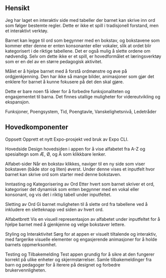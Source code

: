 ## Hensikt
Jeg har laget en interaktiv side med tabeller der barnet kan skrive inn ord som følger bestemte regler. Dette er ikke et spill i tradisjonell forstand, men et interaktivt verktøy.

Barnet kan legge til ord som begynner med en bokstav, og bokstavene som kommer etter denne er enten konsonanter eller vokaler, slik at ordet blir kategorisert i de riktige tabellene. Det er også mulig å slette ordene om nødvendig. Selv om dette ikke er et spill, er hovedformålet et læringsverktøy som er en del av en større pedagogisk aktivitet. 

Målet er å hjelpe barnet med å forstå ordmønstre og øve på ordgjenkjenning. Den har ikke så mange bilder, animasjoner som gjør det enklere for barnet å kunne fokusere på det den skal gjøre.

Dette er bare noen få ideer for å forbedre funksjonaliteten og engasjementet til barna. Det finnes utallige muligheter for videreutvikling og ekspansjon.

Funksjoner, Poengsystem, Tid, Poengtavle, Vanskelighetsnivå, Ledetråder

## Hovedkomponenter
Oppsett
Opprett et nytt Expo-prosjekt ved bruk av Expo CLI.

Hovedside
Design hovedsiden i appen for å vise alfabetet fra A-Z og spesialtegn som Æ, Ø, og Å som klikkbare lenker.

Alfabet-sider
Når en bokstav klikkes, naviger til en ny side som viser bokstaven (både stor og liten) øverst. Under denne vises et inputfelt hvor barnet kan skrive ord som starter med denne bokstaven.

Inntasting og Kategorisering av Ord
Etter hvert som barnet skriver et ord, kategoriser det dynamisk som enten begynner med en vokal eller konsonant, og vis det i riktig tabell under inputfeltet.

Sletting av Ord
Gi barnet muligheten til å slette ord fra tabellene ved å inkludere en sletteknapp ved siden av hvert ord.

Alfabetbrett
Vis en visuell representasjon av alfabetet under inputfeltet for å hjelpe barnet med å gjenkjenne og velge bokstaver lettere.

Styling og Interaktivitet
Sørg for at appen er visuelt tiltalende og interaktiv, med fargerike visuelle elementer og engasjerende animasjoner for å holde barnets oppmerksomhet.

Testing og Tilbakemelding
Test appen grundig for å sikre at den fungerer korrekt på ulike enheter og skjermstørrelser. Samle tilbakemeldinger fra barn og pedagoger for å iterere på designet og forbedre brukervennligheten.

